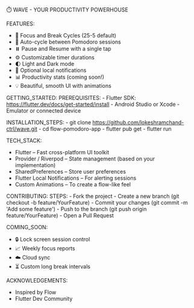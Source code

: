 ⏱️ WAVE - YOUR PRODUCTIVITY POWERHOUSE

FEATURES:
  - 🎯 Focus and Break Cycles (25-5 default)
  - 🔁 Auto-cycle between Pomodoro sessions
  - ⏸️ Pause and Resume with a single tap
  - ⚙️ Customizable timer durations
  - 🌓 Light and Dark mode
  - 🔔 Optional local notifications
  - 📊 Productivity stats (coming soon!)
  - 💡 Beautiful, smooth UI with animations

GETTING_STARTED:
  PREREQUISITES:
    - Flutter SDK: https://flutter.dev/docs/get-started/install
    - Android Studio or Xcode
    - Emulator or connected device

  INSTALLATION_STEPS:
    - git clone https://github.com/lokeshramchand-ctrl/wave.git
    - cd flow-pomodoro-app
    - flutter pub get
    - flutter run


TECH_STACK:
  - Flutter – Fast cross-platform UI toolkit
  - Provider / Riverpod – State management (based on your implementation)
  - SharedPreferences – Store user preferences
  - Flutter Local Notifications – For alerting sessions
  - Custom Animations – To create a flow-like feel


CONTRIBUTING:
  STEPS:
    - Fork the project
    - Create a new branch (git checkout -b feature/YourFeature)
    - Commit your changes (git commit -m 'Add some feature')
    - Push to the branch (git push origin feature/YourFeature)
    - Open a Pull Request


COMING_SOON:
  - 🔒 Lock screen session control
  - 📈 Weekly focus reports
  - ☁️ Cloud sync
  - ⏳ Custom long break intervals


ACKNOWLEDGEMENTS:
  - Inspired by Flow
  - Flutter Dev Community
